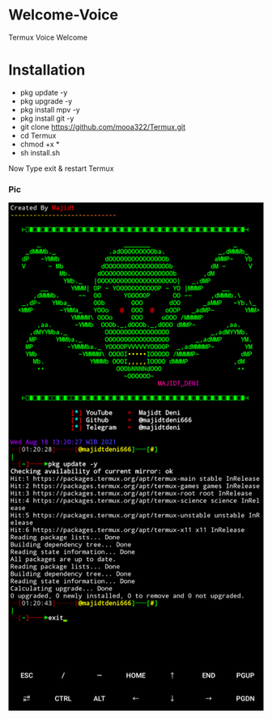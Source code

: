 # Welcome-Voice
Termux Voice Welcome

# Installation
- pkg update -y
- pkg upgrade -y
- pkg install mpv -y
- pkg install git -y
- git clone https://github.com/mooa322/Termux.git
- cd Termux
- chmod +x *
- sh install.sh

Now Type exit & restart Termux

### Pic

<img src="https://github.com/majidtdeni666/Welcome-Voice/blob/main/.scp/termux.png">

